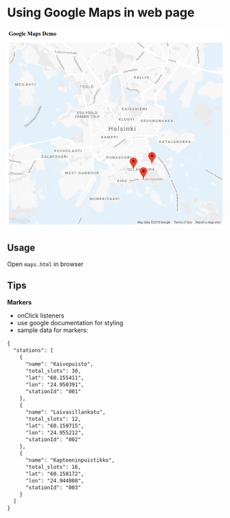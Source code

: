 # Using Google Maps in web page

![sample.png](sample.png)

## Usage

Open `maps.html` in browser

## Tips

**Markers** 

* onClick listeners
* use google documentation for styling
* sample data for markers:

```
{
  "stations": [
    {
      "name": "Kaivopuisto",
      "total_slots": 30,
      "lat": "60.155411",
      "lon": "24.950391",
      "stationId": "001"
    },
    {
      "name": "Laivasillankatu",
      "total_slots": 12,
      "lat": "60.159715",
      "lon": "24.955212",
      "stationId": "002"
    },
    {
      "name": "Kapteeninpuistikko",
      "total_slots": 16,
      "lat": "60.158172",
      "lon": "24.944808",
      "stationId": "003"
    }
  ]
}
```